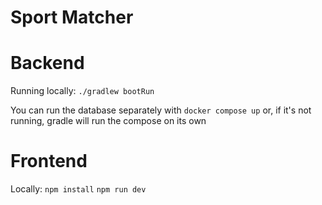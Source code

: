 
# Sport Matcher

# Backend
Running locally:
`./gradlew bootRun`

You can run the database separately with 
`docker compose up`
or, if it's not running, gradle will run the compose on its own

# Frontend
Locally:
`npm install`
`npm run dev`
